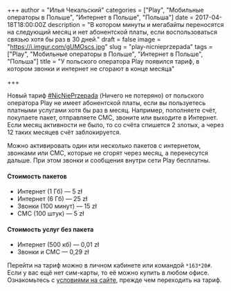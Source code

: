 +++
author = "Илья Чекальский"
categories = ["Play", "Мобильные операторы в Польше", "Интернет в Польше", "Польша"]
date = 2017-04-18T18:00:00Z
description = "В котором минуты и мегабайты переносятся на следующий месяц и нет абонентской платы, если воспользоваться связью хотя бы раз в 30 дней."
draft = false
image = "https://i.imgur.com/gUMOscs.jpg"
slug = "play-nicnieprzepada"
tags = ["Play", "Мобильные операторы в Польше", "Интернет в Польше", "Польша"]
title = "У польского оператора Play появился тариф, в котором звонки и интернет не сгорают в конце месяца"

+++

Новый тариф [#NicNiePrzepada](http://nicnieprzepada.pl) (Ничего не потеряно) от польского оператора Play не имеет абонентской платы, если вы пользуетесь платными услугами хотя бы раз в месяц. Например, пополняете счёт, покупаете пакет, отправляете СМС, звоните или выходите в Интернет. Если месяц активности не было, то со счёта спишется 2 злотых, а через 12 таких месяцев счёт заблокируется.

Можно активировать один или несколько пакетов с интернетом, звонками или СМС, которые не сгорят через месяц, а перенесутся дальше. При этом звонки и сообщения внутри сети Play бесплатны.

#### Стоимость пакетов

* Интернет (1 Гб) — 5 zł
* Интернет (6 Гб) — 25 zł
* Звонки (100 минут) — 15 zł
* СМС (100 штук) — 5 zł

#### Стоимость услуг без пакета

* Интернет (500 кб) — 0,01 zł
* Звонки и СМС — 0,29 zł

Перейти на тариф можно в личном кабинете или командой `*163*20#`. Если у вас ещё нет сим-карты, то её можно купить в любом офисе. Ознакомьтесь с [условиями на сайте](http://nicnieprzepada.pl), прежде чем переходить на тариф.